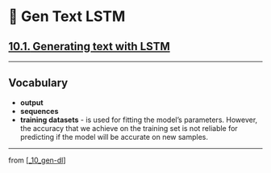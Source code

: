 # 🦋 Gen Text LSTM

## [**10.1.** Generating text with LSTM](https://livebook.manning.com/book/deep-learning-with-javascript/chapter-10/17)

---

## **Vocabulary**

- **output**
- **sequences**
- **training datasets** - is used for fitting the model’s parameters. However, the accuracy that we achieve on the training set is not reliable for predicting if the model will be accurate on new samples.

<link rel="stylesheet" type="text/css" media="all" href="../../../assets/css/custom.css" />

---

from [[_10_gen-dl]]

[//begin]: # "Autogenerated link references for markdown compatibility"
[_10_gen-dl]: ../_10_gen-dl.md "🦋 Generative DL"
[//end]: # "Autogenerated link references"
